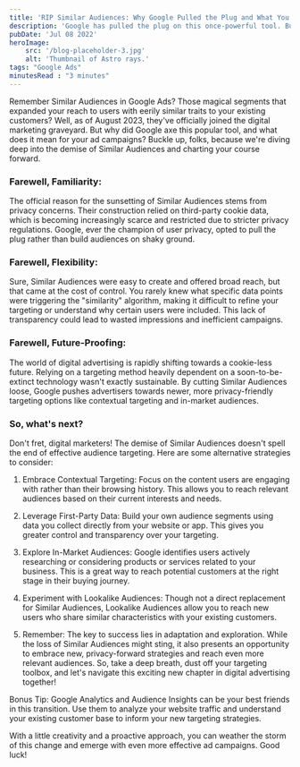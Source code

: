 ```yaml
---
title: 'RIP Similar Audiences: Why Google Pulled the Plug and What You Can Do Now'
description: 'Google has pulled the plug on this once-powerful tool. But why did they do it, and what does it mean for your ad campaigns?'
pubDate: 'Jul 08 2022'
heroImage: 
    src: '/blog-placeholder-3.jpg'
    alt: 'Thumbnail of Astro rays.'
tags: "Google Ads"
minutesRead : "3 minutes"
---
```


Remember Similar Audiences in Google Ads? Those magical segments that expanded your reach to users with eerily similar traits to your existing customers? Well, as of August 2023, they've officially joined the digital marketing graveyard. But why did Google axe this popular tool, and what does it mean for your ad campaigns? Buckle up, folks, because we're diving deep into the demise of Similar Audiences and charting your course forward.

### Farewell, Familiarity:

The official reason for the sunsetting of Similar Audiences stems from privacy concerns. Their construction relied on third-party cookie data, which is becoming increasingly scarce and restricted due to stricter privacy regulations. Google, ever the champion of user privacy, opted to pull the plug rather than build audiences on shaky ground.

### Farewell, Flexibility:

Sure, Similar Audiences were easy to create and offered broad reach, but that came at the cost of control. You rarely knew what specific data points were triggering the "similarity" algorithm, making it difficult to refine your targeting or understand why certain users were included. This lack of transparency could lead to wasted impressions and inefficient campaigns.

### Farewell, Future-Proofing:

The world of digital advertising is rapidly shifting towards a cookie-less future. Relying on a targeting method heavily dependent on a soon-to-be-extinct technology wasn't exactly sustainable. By cutting Similar Audiences loose, Google pushes advertisers towards newer, more privacy-friendly targeting options like contextual targeting and in-market audiences.

### So, what's next?

Don't fret, digital marketers! The demise of Similar Audiences doesn't spell the end of effective audience targeting. Here are some alternative strategies to consider:

1. Embrace Contextual Targeting: Focus on the content users are engaging with rather than their browsing history. This allows you to reach relevant audiences based on their current interests and needs.

2. Leverage First-Party Data: Build your own audience segments using data you collect directly from your website or app. This gives you greater control and transparency over your targeting.

3. Explore In-Market Audiences: Google identifies users actively researching or considering products or services related to your business. This is a great way to reach potential customers at the right stage in their buying journey.

4. Experiment with Lookalike Audiences: Though not a direct replacement for Similar Audiences, Lookalike Audiences allow you to reach new users who share similar characteristics with your existing customers.

5. Remember: The key to success lies in adaptation and exploration. While the loss of Similar Audiences might sting, it also presents an opportunity to embrace new, privacy-forward strategies and reach even more relevant audiences. So, take a deep breath, dust off your targeting toolbox, and let's navigate this exciting new chapter in digital advertising together!

Bonus Tip: Google Analytics and Audience Insights can be your best friends in this transition. Use them to analyze your website traffic and understand your existing customer base to inform your new targeting strategies.

With a little creativity and a proactive approach, you can weather the storm of this change and emerge with even more effective ad campaigns. Good luck!